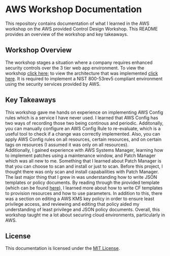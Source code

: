 # AWS Workshop Documentation

This repository contains documentation of what I learned in the AWS workshop on the AWS provided Control Design Workshop. This README provides an overview of the workshop and key takeaways.


## Workshop Overview

The workshop stages a situation where a company requires enhanced security controls over the 3 tier web app environment. To view the workshop [click here](https://catalog.workshops.aws/control-design/en-US); to view the architecture that was implemented [click here](Architecture.png). It is required to implement a NIST 800-53rev5 compliant environment using the security services provided by AWS.


## Key Takeaways

This workshop gave me hands on experience on implementing AWS Config rules which is a service I have never used. I learned that AWS Config has two ways of recording those two being continous and periodic. Additonally, you can manually configure an AWS Config Rule to re-evaluate, which is a useful tool to check if a change was correctly implemented. Also, you can apply AWS Config rules on all resources, certain resources, and on certain tags on resources (I assumed it was only on all resources).  
Additionally, I gained experience with AWS Systems Manager, learning how to implement patches using a maintenance window, and Patch Manager which was all new to me. Something that I learned about Patch Manager is that you can choose to scan and install or just to scan. Before this project, I thought there was only scan and install capabailities with Patch Manager.   
The last major thing that I grew in was understanding how to write JSON templates or policy documents. By reading through the provided template (which can be found [here](cloudformationtemplate.json)), I learned more about how to write CF templates to provision resources and how to use parameters. In addition to this, there was a section on editing a AWS KMS key policy in order to ensure least privilege access, and reviewing and editing that policy aided my understanding of least privilege and JSON policy documents. Overall, this workshop taught me a lot about securing cloud environments, particularly in AWS.


## License

This documentation is licensed under the [MIT License](LICENSE.md).


